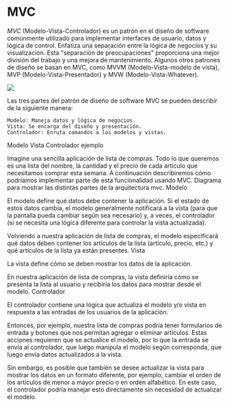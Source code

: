 # MVC

*MVC* (Modelo-Vista-Controlador) es un patrón en el diseño de software comúnmente utilizado para implementar interfaces de usuario, datos y lógica de control. Enfatiza una separación entre la lógica de negocios y su visualización. Esta "separación de preocupaciones" proporciona una mejor división del trabajo y una mejora de mantenimiento. Algunos otros patrones de diseño se basan en MVC, como MVVM (Modelo-Vista-modelo de vista), MVP (Modelo-Vista-Presentador) y MVW (Modelo-Vista-Whatever).

<img src="https://developer.mozilla.org/es/docs/Glossary/MVC/model-view-controller-light-blue.png">

Las tres partes del patrón de diseño de software MVC se pueden describir de la siguiente manera:

    Modelo: Maneja datos y lógica de negocios.
    Vista: Se encarga del diseño y presentación.
    Controlador: Enruta comandos a los modelos y vistas.

Modelo Vista Controlador ejemplo

Imagine una sencilla aplicación de lista de compras. Todo lo que queremos es una lista del nombre, la cantidad y el precio de cada artículo que necesitamos comprar esta semana. A continuación describiremos cómo podríamos implementar parte de esta funcionalidad usando MVC. Diagrama para mostrar las distintas partes de la arquitectura mvc.
Modelo

El modelo define qué datos debe contener la aplicación. Si el estado de estos datos cambia, el modelo generalmente notificará a la vista (para que la pantalla pueda cambiar según sea necesario) y, a veces, el controlador (si se necesita una lógica diferente para controlar la vista actualizada).

Volviendo a nuestra aplicación de lista de compras, el modelo especificará qué datos deben contener los artículos de la lista (artículo, precio, etc.) y qué artículos de la lista ya están presentes.
Vista

La vista define cómo se deben mostrar los datos de la aplicación.

En nuestra aplicación de lista de compras, la vista definiría cómo se presenta la lista al usuario y recibiría los datos para mostrar desde el modelo.
Controlador

El controlador contiene una lógica que actualiza el modelo y/o vista en respuesta a las entradas de los usuarios de la aplicación.

Entonces, por ejemplo, nuestra lista de compras podría tener formularios de entrada y botones que nos permitan agregar o eliminar artículos. Estas acciones requieren que se actualice el modelo, por lo que la entrada se envía al controlador, que luego manipula el modelo según corresponda, que luego envía datos actualizados a la vista.

Sin embargo, es posible que también se desee actualizar la vista para mostrar los datos en un formato diferente, por ejemplo, cambiar el orden de los artículos de menor a mayor precio o en orden alfabético. En este caso, el controlador podría manejar esto directamente sin necesidad de actualizar el modelo.

